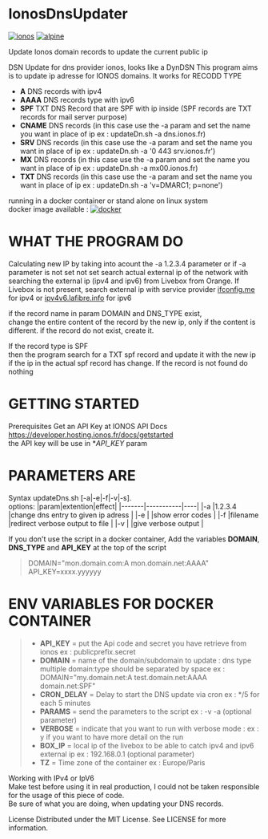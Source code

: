 # IonosDnsUpdater 

[![ionos](https://img.shields.io/static/v1?label=based_on&message=IonosApi&color=blue)](link=https://developer.hosting.ionos.fr/docs/dns,float="left")
 [![alpine](https://img.shields.io/static/v1?label=using&message=alpine&color=orange)](https://alpinelinux.org)

Update Ionos domain records to update the current public ip

DSN Update for dns provider ionos, looks like a DynDSN 
This program aims is to update ip adresse for IONOS domains.
It works for RECODD TYPE
 - **A** DNS records with ipv4
 - **AAAA** DNS records type with ipv6
 - **SPF** TXT DNS Record that are SPF with ip inside (SPF records are TXT records for mail server purpose)
 - **CNAME** DNS records (in this case use the -a param and set the name you want in place of ip  ex : updateDn.sh -a dns.ionos.fr)
 - **SRV** DNS records (in this case use the -a param and set the name you want in place of ip  ex : updateDn.sh -a '0 443 srv.ionos.fr')
 - **MX** DNS records (in this case use the -a param and set the name you want in place of ip  ex : updateDn.sh -a mx00.ionos.fr)
 - **TXT** DNS records (in this case use the -a param and set the name you want in place of ip  ex : updateDn.sh -a 'v=DMARC1; p=none')

running in a docker container or stand alone on linux system  
docker image available : 
[![docker](https://img.shields.io/static/v1?label=docker&message=dockerhub&color=green)](https://registry.hub.docker.com/r/goodlinux/ionosdnsupdater)

# WHAT THE PROGRAM DO
 
Calculating new IP by taking into acount the -a 1.2.3.4 parameter 
or if -a parameter is not set not set search actual external ip of the network 
with searching the external ip (ipv4 and ipv6) from Livebox from Orange.
If Livebox is not present, search external ip with service provider [ifconfig.me](http://ifconfig.me/) for ipv4 
or [ipv4v6.lafibre.info](https://ipv4v6.lafibre.info/) for ipv6

if the record name in param DOMAIN and DNS_TYPE exist,  
change the entire content of the record by the new ip, only if the content is different. 
if the record do not exist, create it. 

If the record type is SPF  
then the program search for a TXT spf record and update it with 
the new ip if the ip in the actual spf record has change.
If the record is not found do nothing
 
# GETTING STARTED
 
 Prerequisites
 Get an API Key at IONOS API Docs
 https://developer.hosting.ionos.fr/docs/getstarted   
 the API key will be use in **API_KEY* param   
 
# PARAMETERS ARE
 
 Syntax updateDns.sh [-a|-e|-f|-v|-s].  
   options: 
   |param|extention|effect|
   |-------|-----------|----|
   |-a  |1.2.3.4 |change dns entry to given ip adress  |
   |-e  | |show error codes  |
   |-f  |filename |redirect verbose output to file  |
   |-v  | |give verbose output  |
      
 If you don't use the script in a docker container, 
 Add the variables **DOMAIN**, **DNS_TYPE** and **API_KEY** at the top of the script 
 
  > DOMAIN="mon.domain.com:A mon.domain.net:AAAA"     
  > API_KEY=xxxx.yyyyyy   

# ENV VARIABLES FOR DOCKER CONTAINER  
 
 > - **API_KEY** =  put the Api code and secret you have retrieve from ionos  ex : publicprefix.secret  
 > - **DOMAIN** =   name of the domain/subdomain to update : dns type multiple domain:type should be separated by space ex : DOMAIN=\"my.domain.net:A test.domain.net:AAAA domain.net:SPF\"     
 > - **CRON_DELAY** = Delay to start the DNS update via cron  ex : */5  for each 5 minutes 
 > - **PARAMS** = send the parameters to the script ex : -v -a (optional parameter)   
 > - **VERBOSE** = indicate that you want to run with verbose mode : ex : y if you want to have more detail on the run 
 > - **BOX_IP** = local ip of the livebox to be able to catch ipv4 and ipv6 external ip ex : 192.168.0.1 (optional parameter)   
 > - **TZ** =       Time zone of the container     ex : Europe/Paris   
  
 Working with IPv4 or IpV6  
 Make test before using it in real production, I could not be taken responsible for the usage of this piece of code.  
 Be sure of what you are doing, when updating your DNS records.  
 
 License
 Distributed under the MIT License. See LICENSE for more information.
